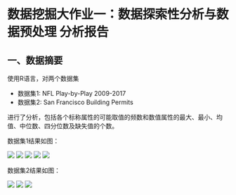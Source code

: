
# 数据挖掘大作业一：数据探索性分析与数据预处理 分析报告

## 一、数据摘要

使用R语言，对两个数据集
- 数据集1: NFL Play-by-Play 2009-2017
- 数据集2: San Francisco Building Permits

进行了分析，包括各个标称属性的可能取值的频数和数值属性的最大、最小、均值、中位数、四分位数及缺失值的个数。

数据集1结果如图：

![](https://github.com/zyh0904/dm-report1/blob/master/result/1-1.png)
![](https://github.com/zyh0904/dm-report1/blob/master/result/1-2.png)
![](https://github.com/zyh0904/dm-report1/blob/master/result/1-3.png)
![](https://github.com/zyh0904/dm-report1/blob/master/result/1-4.png)
![](https://github.com/zyh0904/dm-report1/blob/master/result/1-5.png)

数据集2结果如图：

![](https://github.com/zyh0904/dm-report1/blob/master/result/2-1.png)
![](https://github.com/zyh0904/dm-report1/blob/master/result/2-2.png)
![](https://github.com/zyh0904/dm-report1/blob/master/result/2-3.png)

